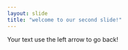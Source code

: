 ```yaml
---
layout: slide
title: "welcome to our second slide!"
---
```

Your text
use the left arrow to go back!
